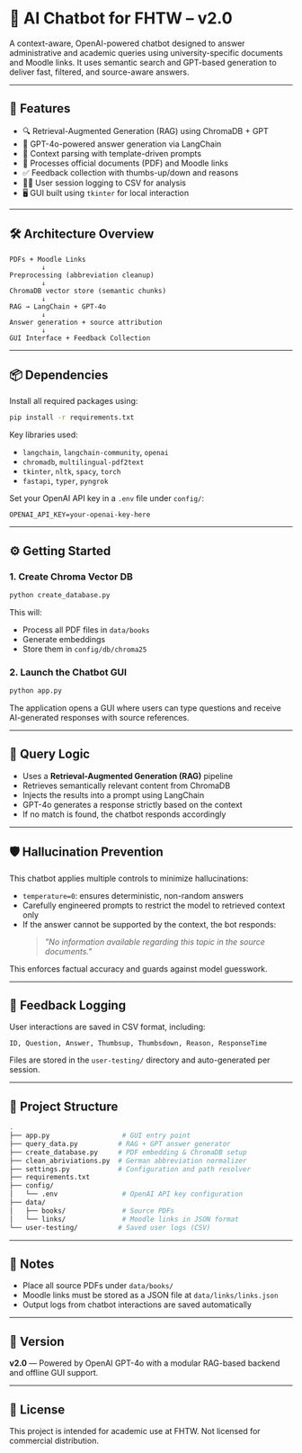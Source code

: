 # 🤖 AI Chatbot for FHTW – v2.0

A context-aware, OpenAI-powered chatbot designed to answer administrative and academic queries using university-specific documents and Moodle links. It uses semantic search and GPT-based generation to deliver fast, filtered, and source-aware answers.

---

## 🚀 Features

- 🔍 Retrieval-Augmented Generation (RAG) using ChromaDB + GPT
- 💬 GPT-4o-powered answer generation via LangChain
- 🧠 Context parsing with template-driven prompts
- 📄 Processes official documents (PDF) and Moodle links
- ✅ Feedback collection with thumbs-up/down and reasons
- 🧑‍💻 User session logging to CSV for analysis
- 🖥️ GUI built using `tkinter` for local interaction

---

## 🛠 Architecture Overview

```text
PDFs + Moodle Links
        ↓
Preprocessing (abbreviation cleanup)
        ↓
ChromaDB vector store (semantic chunks)
        ↓
RAG → LangChain + GPT-4o
        ↓
Answer generation + source attribution
        ↓
GUI Interface + Feedback Collection
```

---

## 📦 Dependencies

Install all required packages using:

```bash
pip install -r requirements.txt
```

Key libraries used:

- `langchain`, `langchain-community`, `openai`
- `chromadb`, `multilingual-pdf2text`
- `tkinter`, `nltk`, `spacy`, `torch`
- `fastapi`, `typer`, `pyngrok`

Set your OpenAI API key in a `.env` file under `config/`:

```env
OPENAI_API_KEY=your-openai-key-here
```

---

## ⚙️ Getting Started

### 1. Create Chroma Vector DB

```bash
python create_database.py
```

This will:
- Process all PDF files in `data/books`
- Generate embeddings
- Store them in `config/db/chroma25`

### 2. Launch the Chatbot GUI

```bash
python app.py
```

The application opens a GUI where users can type questions and receive AI-generated responses with source references.

---

## 🧠 Query Logic

- Uses a **Retrieval-Augmented Generation (RAG)** pipeline
- Retrieves semantically relevant content from ChromaDB
- Injects the results into a prompt using LangChain
- GPT-4o generates a response strictly based on the context
- If no match is found, the chatbot responds accordingly

---

## 🛡️ Hallucination Prevention

This chatbot applies multiple controls to minimize hallucinations:

- `temperature=0`: ensures deterministic, non-random answers
- Carefully engineered prompts to restrict the model to retrieved context only
- If the answer cannot be supported by the context, the bot responds:
  > *"No information available regarding this topic in the source documents."*

This enforces factual accuracy and guards against model guesswork.

---

## 🧾 Feedback Logging

User interactions are saved in CSV format, including:

```csv
ID, Question, Answer, Thumbsup, Thumbsdown, Reason, ResponseTime
```

Files are stored in the `user-testing/` directory and auto-generated per session.

---

## 📁 Project Structure

```bash
.
├── app.py                  # GUI entry point
├── query_data.py          # RAG + GPT answer generator
├── create_database.py     # PDF embedding & ChromaDB setup
├── clean_abriviations.py  # German abbreviation normalizer
├── settings.py            # Configuration and path resolver
├── requirements.txt
├── config/
│   └── .env                # OpenAI API key configuration
├── data/
│   ├── books/              # Source PDFs
│   └── links/              # Moodle links in JSON format
└── user-testing/          # Saved user logs (CSV)
```

---

## 🔐 Notes

- Place all source PDFs under `data/books/`
- Moodle links must be stored as a JSON file at `data/links/links.json`
- Output logs from chatbot interactions are saved automatically

---

## 📌 Version

**v2.0** — Powered by OpenAI GPT-4o with a modular RAG-based backend and offline GUI support.

---

## 📜 License

This project is intended for academic use at FHTW. Not licensed for commercial distribution.
